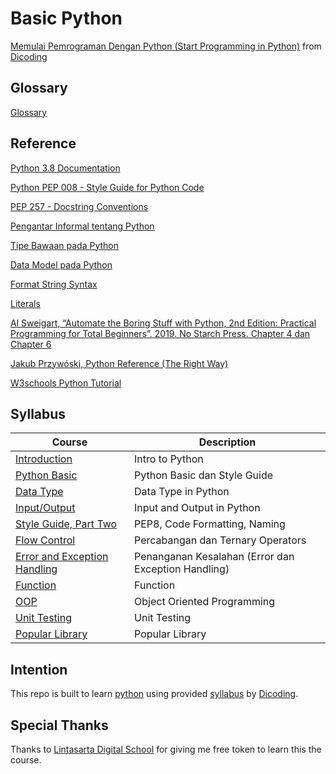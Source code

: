 # Basic Python

[Memulai Pemrograman Dengan Python (Start Programming in Python)](https://www.dicoding.com/academies/86) from [Dicoding](https://www.dicoding.com/users/787116)

## Glossary

[Glossary](https://www.dicoding.com/academies/86/tutorials/15975?from=15985)

## Reference

[Python 3.8 Documentation](https://docs.python.org/3.8/tutorial/index.html)

[Python PEP 008 - Style Guide for Python Code](https://www.python.org/dev/peps/pep-0008/)

[PEP 257 - Docstring Conventions](https://www.python.org/dev/peps/pep-0257/)

[Pengantar Informal tentang Python](https://docs.python.org/id/3.8/tutorial/introduction.html)

[Tipe Bawaan pada Python](https://docs.python.org/id/3.8/library/stdtypes.html)

[Data Model pada Python](https://docs.python.org/id/3.8/reference/datamodel.html#the-standard-type-hierarchy)

[Format String Syntax](https://docs.python.org/id/3.8/library/string.html#format-string-syntax)

[Literals](https://docs.python.org/3/reference/lexical_analysis.html#literals)

[Al Sweigart, “Automate the Boring Stuff with Python, 2nd Edition: Practical Programming for Total Beginners”. 2019. No Starch Press. Chapter 4 dan Chapter 6](https://automatetheboringstuff.com/2e)

[Jakub Przywóski, Python Reference  (The Right Way)](https://python-reference.readthedocs.io/en/latest/docs/str/)

[W3schools Python Tutorial](https://www.w3schools.com/python)

## Syllabus

| Course | Description |
|--------|-------------|
| [Introduction](https://github.com/fadhilhaka/Basic-Python/tree/main/introduction) | Intro to Python |
| [Python Basic](https://github.com/fadhilhaka/Basic-Python/tree/main/python-basic) | Python Basic dan Style Guide |
| [Data Type](https://github.com/fadhilhaka/Basic-Python/tree/main/data-type) | Data Type in Python |
| [Input/Output](https://github.com/fadhilhaka/Basic-Python/tree/main/input-output) | Input and Output in Python |
| [Style Guide, Part Two](https://github.com/fadhilhaka/Basic-Python/tree/main/style-guide-part-two) | PEP8, Code Formatting, Naming |
| [Flow Control](https://github.com/fadhilhaka/Basic-Python/tree/main/flow-control) | Percabangan dan Ternary Operators |
| [Error and Exception Handling](https://github.com/fadhilhaka/Basic-Python/tree/main/error-handling) | Penanganan Kesalahan (Error dan Exception Handling) |
| [Function](https://github.com/fadhilhaka/Basic-Python/tree/main/function) | Function |
| [OOP](https://github.com/fadhilhaka/Basic-Python/tree/main/oop) | Object Oriented Programming |
| [Unit Testing](https://github.com/fadhilhaka/Basic-Python/tree/main/unit-testing) | Unit Testing |
| [Popular Library](https://github.com/fadhilhaka/Basic-Python/tree/main/unit-testing) | Popular Library |

## Intention

This repo is built to learn [python](https://www.python.org) using provided [syllabus](https://www.dicoding.com/academies/86/tutorials) by [Dicoding](https://www.dicoding.com/users/787116).

## Special Thanks

Thanks to [Lintasarta Digital School](https://lintasartadigischool.dicoding.com) for giving me free token to learn this the course.